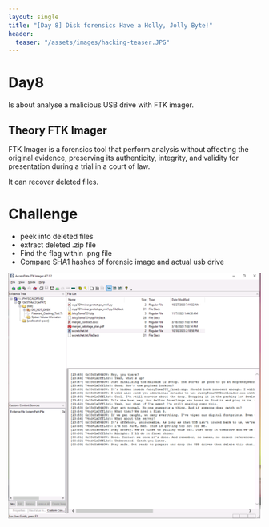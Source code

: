 ```yaml
---
layout: single
title: "[Day 8] Disk forensics Have a Holly, Jolly Byte!"
header:
  teaser: "/assets/images/hacking-teaser.JPG"
---
```


# Day8
Is about analyse a malicious USB drive with FTK imager.

## Theory FTK Imager
FTK Imager is a forensics tool that perform analysis without affecting the original evidence, preserving its authenticity, integrity, and validity for presentation during a trial in a court of law.

It can recover deleted files.


# Challenge
- peek into deleted files
- extract deleted .zip file
- Find the flag within .png file
- Compare SHA1 hashes of forensic image and actual usb drive


![Memory buffer](/assets/images/tryhackme/hackvent2023/day8/ftk-imager.PNG)